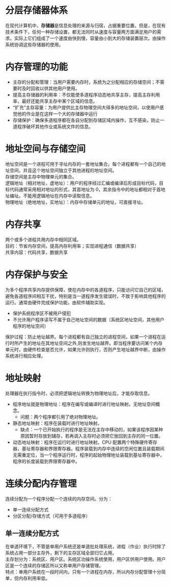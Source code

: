 # 分层存储器体系

在现代计算机中，**存储器**是信息处理的来源与归宿，占据重要位置。但是，在现有技术条件下，任何一种存储设置，都无法同时从速度与容量两方面满足用户的需求。实际上它们组成了一个速度由快到慢，容量由小到大的存储装置层次。由操作系统协调这些存储器的使用。

# 内存管理的功能

- 主存的分配和管理：当用户需要内存时，系统为之分配相应的存储空间；不需要时及时回收以供其他用户使用。
- 提高主存储器的利用率：不仅能使多道程序动态地共享主存，提高主存利用率，最好还能共享主存中某个区域的信息。
- “扩充”主存容量：为用户提供比主存物理空间大得多的地址空间，以使用户感觉他的作业是在这样一个大的存储器中运行
- 存储保护：确保多道程序都在各自分配到存储区域内操作，互不感染，防止一道程序破坏其他作业或系统文件的信息。

# 地址空间与存储空间

地址空间是一个进程可用于寻址内存的一套地址集合。每个进程都有一个自己的地址空间，并且这个地址空间独立于其他进程的地址空间。  
存储空间是主存中物理单元的集合。  
逻辑地址（相对地址，虚地址）：用户的程序经过汇编或编译后形成目标代码，目标代码通常采用相对地址的形式，其首地址为 0，其余指令中的地址都相对于首地址编址。不能用逻辑地址在内存中读取信息。  
物理地址（绝地地址，实地址）：内存中存储单元的地址，可直接寻址。

# 内存共享

两个或多个进程共用内存中相同区域。  
目的：节省内存空间，提高内存利用率；实现进程通信（数据共享）  
共享内容：代码共享，数据共享

# 内存保护与安全

为多个程序共享内存提供保障，使在内存中的各道程序，只能访问它自己的区域，避免各道程序间相互干扰，特别是当一道程序发生错误时，不致于影响其他程序的运行。通常由硬件完成保护功能，由软件辅助实现。

- 保护系统程序区不被用户侵犯
- 不允许用户程序读写不属于自己地址空间的数据（系统区地址空间，其他用户程序的地址空间）

保护过程：防止地址越界。每个进程都有自己独立的进程空间，如果一个进程在运行时所产生的地址在其地址空间之外,则发生地址越界。即当程序要访问某个内存单元时，由硬件检查是否允许，如果允许则执行，否则产生地址越界中断，由操作系统进行相应处理。

# 地址映射

处理器在执行指令时，必须把逻辑地址转换为物理地址后，才能存取信息。

- 程序地址就是物理地址：程序在编写或编译时进行地址映射。无地址空间概念。
  - 问题：两个程序都引用了绝对物理地址。
- 静态地址映射：程序在装载时进行地址映射。
  - 缺点：一个已开始执行的程序是无法在主存中移动的，如果该程序因某种原因暂时存放到辅存，若再调入主存时必须把它放回到主存的同一位置。
- 动态地址映射：程序在运行时进行地址映射。CPU 配置两个特殊硬件寄存器，基址寄存器和界限寄存器。程序装载到内存中连续的空闲位置且装载期间无需重定位，当一个程序运行时，程序的起始物理地址装载到基址寄存器中，程序的长度装载到界限寄存器中。

# 连续分配内存管理

连续分配为一个程序分配一个连续的内存空间。分为：

- 单一连续分配方式
- 分区分配/存储方式（可用于多道程序）

## 单一连续分配方式

在单道环境下，不管是单用户系统还是单道批处理系统，进程（作业）执行时除了系统占用一部分主存外，剩下的主存区域全部归它占用。  
主存划分为：系统区、用户区。系统区功操作系统使用，用户区供用户使用。用户区是一个连续的存储区所以又称单用户存储管理。  
特点：单用户系统在一段时间内，只有一个进程在内存，所以内存分配管理十分简单，但内存利用率低。

